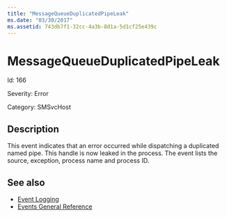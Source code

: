 ```yaml
---
title: "MessageQueueDuplicatedPipeLeak"
ms.date: "03/30/2017"
ms.assetid: 743db7f1-32cc-4a3b-8d1a-5d1cf25e439c
---
```

# MessageQueueDuplicatedPipeLeak
Id: 166  
  
 Severity: Error  
  
 Category: SMSvcHost  
  
## Description  
 This event indicates that an error occurred while dispatching a duplicated named pipe. This handle is now leaked in the process. The event lists the source, exception, process name and process ID.  
  
## See also

- [Event Logging](../../../../../docs/framework/wcf/diagnostics/event-logging/index.md)
- [Events General Reference](../../../../../docs/framework/wcf/diagnostics/event-logging/events-general-reference.md)
